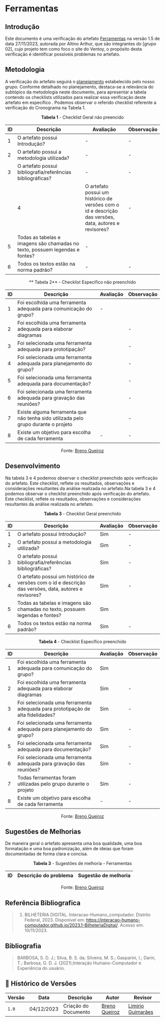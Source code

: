 # Ferramentas
 
## Introdução

Este documento é uma verificação do artefato [Ferramentas]() na versão 1.5 de data 27/11/2023,
autorada por Altino Arthur, que são integrantes do [grupo 02], cujo projeto
tem como foco o site do Ventoy, o propósito desta verificação é identificar possíveis problemas
no artefato.

## Metodologia 

A verificação do artefato seguirá o [planejamento]() estabelecido pelo nosso grupo. Conforme detalhado
no planejamento, destaca-se a relevância do subtópico da metodologia neste documento, para apresentar
a tabela contendo os checklists utilizados para realizar essa verificação deste artefato em específico
. Podemos observar o referido checklist referente a verificação do Cronograma na Tabela 1. 

<center>

**Tabela 1** - Checklist Geral não preencido

| ID | Descrição     | Avaliação  | Observação      |
|----|---------------|------------|-----------------|
| 1  | O artefato possui Introdução? | -          | -   |
| 2  | O artefato possui a metodologia utilizada? | -          | -    |
| 3  | O artefato possui bibliografia/referências bibliográficas?| -          | -  |
    | 4  | O artefato possui um histórico de versões com o id e descrição das versões, data, autores e revisores?                         | -          | -   |
| 5  | Todas as tabelas e imagens são chamadas no texto, possuem legendas e fontes? | -          ||
| 6  | Todos os textos estão na norma padrão?   | -          | -            |


** Tabela 2** - Checklist Especifico não preenchido

| ID | Descrição     | Avaliação  | Observação      |
|----|---------------|------------|-----------------|
| 1 | Foi escolhida uma ferramenta adequada para comunicação do grupo?      |      -       ||
| 2 | Foi escolhida uma ferramenta adequada para elaborar diagramas          | |    -             |
| 3 | Foi selecionada uma ferramenta adequada para prototipação?         |  |      -           |
| 4 | Foi selecionada uma ferramenta adequada para planejamento do grupo?      ||    -             |
| 5 | Foi selecionada uma ferramenta adequada para documentação?              | |       -          |
| 6 | Foi selecionada uma ferramenta adequada para gravação das reuniões?      ||       -          |
| 7 | Existe alguma ferramenta que não tenha sido utilizada pelo grupo durante o projeto | |  -    |
| 8 | Existe um objetivo para escolha de cada ferramenta |      -      |     -    |

Fonte: [Breno Queiroz](https://github.com/brenob6) 

</center>

## Desenvolvimento 

Na tabela 3 e 4 podemos observar o checklist preenchido após verificação do artefato. Este checklist, reflete os resultados, observações e considerações resultantes da análise realizada no artefato.Na tabela 3 e 4 podemos observar o checklist preenchido após verificação do artefato. Este checklist, reflete os resultados, observações e considerações resultantes da análise realizada no artefato.

<center>

**Tabela 3** - Checklist Geral preenchido

| ID | Descrição     | Avaliação  | Observação      |
|----|---------------|------------|-----------------|
| 1  | O artefato possui Introdução? | Sim | -   |
| 2  | O artefato possui a metodologia utilizada? | Sim | -    |
| 3  | O artefato possui bibliografia/referências bibliográficas?| Sim| -  |
| 4  | O artefato possui um histórico de versões com o id e descrição das versões, data, autores e revisores?| Sim| -   |
| 5  | Todas as tabelas e imagens são chamadas no texto, possuem legendas e fontes? | Sim   ||
| 6  | Todos os textos estão na norma padrão?| Sim | -            |


**Tabela 4** - Checklist Especifico preenchido

| ID| Descrição     | Avaliação  | Observação      |
|---|---------------|------------|-----------------|
| 1 | Foi escolhida uma ferramenta adequada para comunicação do grupo?  |Sim ||
| 2 | Foi escolhida uma ferramenta adequada para elaborar diagramas     |Sim|    -             |
| 3 | Foi selecionada uma ferramenta adequada para prototipação de alta fidelidades?        |Sim |      -           |
| 4 | Foi selecionada uma ferramenta adequada para planejamento do grupo?      | Sim|    -             |
| 5 | Foi selecionada uma ferramenta adequada para documentação?              | Sim|       -          |
| 6 | Foi selecionada uma ferramenta adequada para gravação das reuniões?      |Sim|       -          |
| 7 | Todas ferramentas foram utilizadas pelo grupo durante o projeto | Sim |  -    |
| 8 | Existe um objetivo para escolha de cada ferramenta |      -      |     -    |

Fonte: [Breno Queiroz](https://github.com/brenob6) 

</center>


## Sugestões de Melhorias

De maneira geral o artefato apresenta uma boa qualidade, uma boa formatação e uma boa padronização, além de ideias que foram documentadas de forma clara e concisa. 

<center>

**Tabela 3** - Sugestões de melhoria - Ferramentas

| ID | Descrição do problema | Sugestão de melhoria |
| --- | ---------------------| ---------------------- |

Fonte: [Breno Queiroz](https://github.com/brenob6)

</center>

## Referência Bibliografica 
> 1. BILHETERIA DIGITAL. Interacao-Humano_computador. Distrito Federal, 2023. Disponível em: <https://interacao-humano-computador.github.io/2023.1-BilheteriaDigital/>. Acesso em: 10/11/2023.<br>

## Bibliografia

> BARBOSA, S. D. J.; Silva, B. S. da; Silveira, M. S.; Gasparini, I.; Darin, T.; Barbosa, G. D. J. (2021);Interação Humano-Computador e Experiência do usuário.


## 📑 Histórico de Versões

| Versão | Data       | Descrição                                       | Autor                                          | Revisor                                      |
| ------ | ---------- | ----------------------------------------------- | -----------------------------------------------| ---------------------------------------------|
| `1.0`  | 04/12/2023 | Criação do Documento | [Breno Queiroz](https://github.com/brenob6)  |  [Limirio Guimarães](https://github.com/)|
